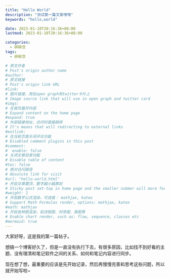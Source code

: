 ```yaml
---
title: "Hello World"
description: "测试第一篇文章嘿嘿"
keywords: "hello,world"

date: 2023-01-10T20:16:36+08:00
lastmod: 2023-01-10T20:16:36+08:00

categories:
  - 碎碎念
tags:
  - 碎碎念

# 原文作者
# Post's origin author name
#author:
# 原文链接
# Post's origin link URL
#link:
# 图片链接，用在open graph和twitter卡片上
# Image source link that will use in open graph and twitter card
#imgs:
# 在首页展开内容
# Expand content on the home page
#expand: true
# 外部链接地址，访问时直接跳转
# It's means that will redirecting to external links
#extlink:
# 在当前页面关闭评论功能
# Disabled comment plugins in this post
#comment:
#  enable: false
# 关闭文章目录功能
# Disable table of content
#toc: false
# 绝对访问路径
# Absolute link for visit
#url: "hello-world.html"
# 开启文章置顶，数字越小越靠前
# Sticky post set-top in home page and the smaller nubmer will more forward.
#weight: 1
# 开启数学公式渲染，可选值： mathjax, katex
# Support Math Formulas render, options: mathjax, katex
#math: mathjax
# 开启各种图渲染，如流程图、时序图、类图等
# Enable chart render, such as: flow, sequence, classes etc
#mermaid: true
---
```


大家好呀，这是我的第一篇帖子。

想搞一个博客好久了，但是一直没有执行下去，有很多原因，比如找不到好看的主题、没有理清和笔记软件之间的关系、如何和笔记内容进行同步。

现在想了想，最重要的应该是先开始记录，然后再慢慢完善和思考这些问题，所以就开始写啦~

<!--more-->
